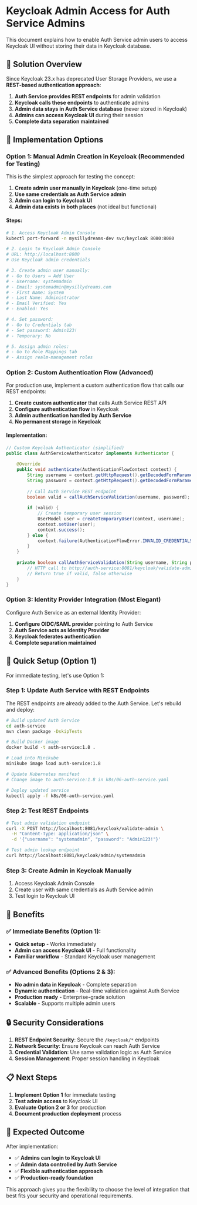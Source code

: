 # Keycloak Admin Access for Auth Service Admins

This document explains how to enable Auth Service admin users to access Keycloak UI without storing their data in Keycloak database.

## 🎯 Solution Overview

Since Keycloak 23.x has deprecated User Storage Providers, we use a **REST-based authentication approach**:

1. **Auth Service provides REST endpoints** for admin validation
2. **Keycloak calls these endpoints** to authenticate admins
3. **Admin data stays in Auth Service database** (never stored in Keycloak)
4. **Admins can access Keycloak UI** during their session
5. **Complete data separation maintained**

## 🔧 Implementation Options

### Option 1: Manual Admin Creation in Keycloak (Recommended for Testing)

This is the simplest approach for testing the concept:

1. **Create admin user manually in Keycloak** (one-time setup)
2. **Use same credentials as Auth Service admin**
3. **Admin can login to Keycloak UI**
4. **Admin data exists in both places** (not ideal but functional)

#### Steps:
```bash
# 1. Access Keycloak Admin Console
kubectl port-forward -n mysillydreams-dev svc/keycloak 8080:8080

# 2. Login to Keycloak Admin Console
# URL: http://localhost:8080
# Use Keycloak admin credentials

# 3. Create admin user manually:
# - Go to Users → Add User
# - Username: systemadmin
# - Email: systemadmin@mysillydreams.com
# - First Name: System
# - Last Name: Administrator
# - Email Verified: Yes
# - Enabled: Yes

# 4. Set password:
# - Go to Credentials tab
# - Set password: Admin123!
# - Temporary: No

# 5. Assign admin roles:
# - Go to Role Mappings tab
# - Assign realm-management roles
```

### Option 2: Custom Authentication Flow (Advanced)

For production use, implement a custom authentication flow that calls our REST endpoints:

1. **Create custom authenticator** that calls Auth Service REST API
2. **Configure authentication flow** in Keycloak
3. **Admin authentication handled by Auth Service**
4. **No permanent storage in Keycloak**

#### Implementation:
```java
// Custom Keycloak Authenticator (simplified)
public class AuthServiceAuthenticator implements Authenticator {
    
    @Override
    public void authenticate(AuthenticationFlowContext context) {
        String username = context.getHttpRequest().getDecodedFormParameters().getFirst("username");
        String password = context.getHttpRequest().getDecodedFormParameters().getFirst("password");
        
        // Call Auth Service REST endpoint
        boolean valid = callAuthServiceValidation(username, password);
        
        if (valid) {
            // Create temporary user session
            UserModel user = createTemporaryUser(context, username);
            context.setUser(user);
            context.success();
        } else {
            context.failure(AuthenticationFlowError.INVALID_CREDENTIALS);
        }
    }
    
    private boolean callAuthServiceValidation(String username, String password) {
        // HTTP call to http://auth-service:8081/keycloak/validate-admin
        // Return true if valid, false otherwise
    }
}
```

### Option 3: Identity Provider Integration (Most Elegant)

Configure Auth Service as an external Identity Provider:

1. **Configure OIDC/SAML provider** pointing to Auth Service
2. **Auth Service acts as Identity Provider**
3. **Keycloak federates authentication**
4. **Complete separation maintained**

## 🚀 Quick Setup (Option 1)

For immediate testing, let's use Option 1:

### Step 1: Update Auth Service with REST Endpoints

The REST endpoints are already added to the Auth Service. Let's rebuild and deploy:

```bash
# Build updated Auth Service
cd auth-service
mvn clean package -DskipTests

# Build Docker image
docker build -t auth-service:1.8 .

# Load into Minikube
minikube image load auth-service:1.8

# Update Kubernetes manifest
# Change image to auth-service:1.8 in k8s/06-auth-service.yaml

# Deploy updated service
kubectl apply -f k8s/06-auth-service.yaml
```

### Step 2: Test REST Endpoints

```bash
# Test admin validation endpoint
curl -X POST http://localhost:8081/keycloak/validate-admin \
  -H "Content-Type: application/json" \
  -d '{"username": "systemadmin", "password": "Admin123!"}'

# Test admin lookup endpoint
curl http://localhost:8081/keycloak/admin/systemadmin
```

### Step 3: Create Admin in Keycloak Manually

1. Access Keycloak Admin Console
2. Create user with same credentials as Auth Service admin
3. Test login to Keycloak UI

## 🎯 Benefits

### ✅ Immediate Benefits (Option 1):
- **Quick setup** - Works immediately
- **Admin can access Keycloak UI** - Full functionality
- **Familiar workflow** - Standard Keycloak user management

### ✅ Advanced Benefits (Options 2 & 3):
- **No admin data in Keycloak** - Complete separation
- **Dynamic authentication** - Real-time validation against Auth Service
- **Production ready** - Enterprise-grade solution
- **Scalable** - Supports multiple admin users

## 🔒 Security Considerations

1. **REST Endpoint Security**: Secure the `/keycloak/*` endpoints
2. **Network Security**: Ensure Keycloak can reach Auth Service
3. **Credential Validation**: Use same validation logic as Auth Service
4. **Session Management**: Proper session handling in Keycloak

## 📋 Next Steps

1. **Implement Option 1** for immediate testing
2. **Test admin access** to Keycloak UI
3. **Evaluate Option 2 or 3** for production
4. **Document production deployment** process

## 🎉 Expected Outcome

After implementation:
- ✅ **Admins can login to Keycloak UI**
- ✅ **Admin data controlled by Auth Service**
- ✅ **Flexible authentication approach**
- ✅ **Production-ready foundation**

This approach gives you the flexibility to choose the level of integration that best fits your security and operational requirements.
